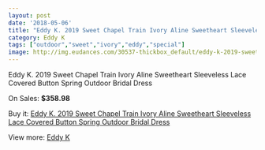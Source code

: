 ```yaml
---
layout: post
date: '2018-05-06'
title: "Eddy K. 2019 Sweet Chapel Train Ivory Aline Sweetheart Sleeveless Lace Covered Button Spring Outdoor Bridal Dress"
category: Eddy K
tags: ["outdoor","sweet","ivory","eddy","special"]
image: http://img.eudances.com/30537-thickbox_default/eddy-k-2019-sweet-chapel-train-ivory-aline-sweetheart-sleeveless-lace-covered-button-spring-outdoor-bridal-dress.jpg
---
```

Eddy K. 2019 Sweet Chapel Train Ivory Aline Sweetheart Sleeveless Lace Covered Button Spring Outdoor Bridal Dress

On Sales: **$358.98**
<a href="https://www.eudances.com/en/eddy-k/9737-eddy-k-2019-sweet-chapel-train-ivory-aline-sweetheart-sleeveless-lace-covered-button-spring-outdoor-bridal-dress.html"><amp-img layout="responsive" width="600" height="600" src="//img.eudances.com/30537-thickbox_default/eddy-k-2019-sweet-chapel-train-ivory-aline-sweetheart-sleeveless-lace-covered-button-spring-outdoor-bridal-dress.jpg" alt="Eddy K. 2019 Sweet Chapel Train Ivory Aline Sweetheart Sleeveless Lace Covered Button Spring Outdoor Bridal Dress 0" /></a>
<a href="https://www.eudances.com/en/eddy-k/9737-eddy-k-2019-sweet-chapel-train-ivory-aline-sweetheart-sleeveless-lace-covered-button-spring-outdoor-bridal-dress.html"><amp-img layout="responsive" width="600" height="600" src="//img.eudances.com/30538-thickbox_default/eddy-k-2019-sweet-chapel-train-ivory-aline-sweetheart-sleeveless-lace-covered-button-spring-outdoor-bridal-dress.jpg" alt="Eddy K. 2019 Sweet Chapel Train Ivory Aline Sweetheart Sleeveless Lace Covered Button Spring Outdoor Bridal Dress 1" /></a>

Buy it: [Eddy K. 2019 Sweet Chapel Train Ivory Aline Sweetheart Sleeveless Lace Covered Button Spring Outdoor Bridal Dress](https://www.eudances.com/en/eddy-k/9737-eddy-k-2019-sweet-chapel-train-ivory-aline-sweetheart-sleeveless-lace-covered-button-spring-outdoor-bridal-dress.html "Eddy K. 2019 Sweet Chapel Train Ivory Aline Sweetheart Sleeveless Lace Covered Button Spring Outdoor Bridal Dress")

View more: [Eddy K](https://www.eudances.com/en/151-eddy-k "Eddy K")